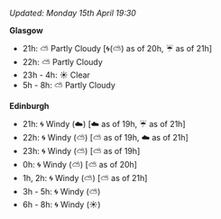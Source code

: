*Updated: Monday 15th April 19:30*

**Glasgow**

* 21h: :partly_sunny: Partly Cloudy [:cyclone:(:partly_sunny:) as of 20h, :umbrella: as of 21h]
* 22h: :partly_sunny: Partly Cloudy
* 23h - 4h: :sunny: Clear
* 5h - 8h: :partly_sunny: Partly Cloudy

**Edinburgh**

* 21h: :cyclone: Windy (:cloud:) [:cloud: as of 19h, :umbrella: as of 21h]
* 22h: :cyclone: Windy (:partly_sunny:) [:partly_sunny: as of 19h, :cloud: as of 21h]
* 23h: :cyclone: Windy (:partly_sunny:) [:partly_sunny: as of 19h]
* 0h: :cyclone: Windy (:partly_sunny:) [:partly_sunny: as of 20h]
* 1h, 2h: :cyclone: Windy (:partly_sunny:) [:partly_sunny: as of 21h]
* 3h - 5h: :cyclone: Windy (:partly_sunny:)
* 6h - 8h: :cyclone: Windy (:sunny:)
